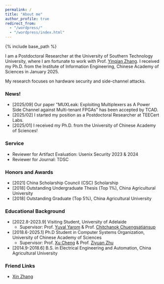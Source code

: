 ```yaml
---
permalink: /
title: "About me"
author_profile: true
redirect_from: 
  - "/wordpress/"
  - "/wordpress/index.html"
---
```


{% include base_path %}

I am a Postdoctoral Researcher at the University of Southern Technology University, where I am fortunate to work with Prof. [Yinqian Zhang](https://yinqian.org). I received my Ph.D. from the Institute of Information Engineering, Chinese Academy of Sciences in January 2025.

My research focuses on hardware security and side-channel attacks.

<!--
 For more details, you can refer to my [CV](https://zhangxin00.github.io/files/ZhangXin_CV.pdf).
I know little about other "fancy/non-fancy" and "hot/cold" areas. The only exception is that I occasionally collaborate with my friends on some cross-cutting topics that intersect with system security. -->

<!--
, where I spent two years working with Prof. [Jiliang Zhang](https://grzy.hnu.edu.cn/site/index/zhangjiliang).
<sub> **I am looking for a Visiting Student/Research Assistant position starting from 2024 Fall.** Feel free to drop me an email if you are interested in my background.
<font color="#ff0000"><b>I am expected to graduate in 2026 and am actively seeking a faculty position in the academia/university. Please feel free to contact me at zhangxin00 AT stu.pku.edu.cn</b></font>
 -->

### News!
- [2025/09] Our paper "MUXLeak: Exploiting Multiplexers as A Power Side Channel against Multi-tenant FPGAs" has been accepted by TCAD.
- [2025/02] I started my position as a Postdoctoral Researcher at TEECert Labs.
- [2025/01] I received my Ph.D. from the University of Chinese Academy of Sciences!


### Service
* Reviewer for Artifact Evaluation: Usenix Security 2023 & 2024
* Reviewer for Journal: TDSC
  
### Honors and Awards
* [2021] China Scholarship Council (CSC) Scholarship
* [2018] Outstanding Undergraduate Thesis (Top 1%), China Agricultural University
* [2018] Outstanding Graduate (Top 5%), China Agricultural University
  
<!--* [2019] National Scholarship, China.-->
<!-- (for contributions to project "Development and Application of Secure Middleware Platform for Cloud Operating System"). -->
<!--
* [2020] Third Prize in 13th National College Student Information Security Contest (CTF Track, top 5%).-->


### Educational Background
* [2022.8-2023.9] Visiting Student, University of Adelaide
  * Supervisor: Prof. [Yuval Yarom](https://yuval.yarom.org) & Prof. [Chitchanok Chuengsatiansup](https://chitchanok.org)
* [2018.6-2025.1] Ph.D Student in Computer Systems Organization, University of Chinese Academy of Sciences
  * Supervisor: Prof. [Xu Cheng](https://cs.pku.edu.cn/info/1088/1649.htm) & Prof. [Ziyuan Zhu](https://people.ucas.ac.cn/~zhuziyuan)
* [2014.9-2018.6] B.S. in Electrical Engineering and Automation, China Agricultural University


### Friend Links
* [Xin Zhang](https://zhangxin00.github.io)





